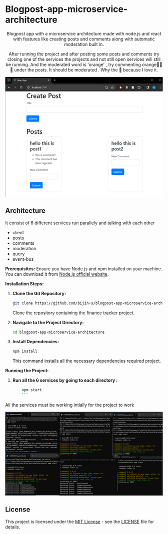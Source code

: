 # Blogpost-app-microservice-architecture
 
<p align="center">Blogpost app with a microservice architecture made with node.js and react with features like creating posts and comments along with automatic moderation built in.</p> 
<p align="center">After running the project and after posting some posts and comments try closing one of the services the projects and not still open services will still be running. And the moderated word is 'orange' , try commenting orange🍊🍊🍊 under the posts. It should be moderated . Why the 🍊 because I love it. </p>
<img src= "https://github.com/bijin-s/blogpost-app-microservice-architecture/blob/main/assests/app%20homepage.png">
<h2>Architecture</h2>
<p>It consist of 6 different services run parallely and talking with each other 
<ul> 
<li>client</li>
<li>posts</li>
<li>comments</li>
<li>moderation</li>
<li>query</li>
<li>event-bus</li>
</ul>

</p>

**Prerequisites:**
Ensure you have Node.js and npm installed on your machine. You can download it from [Node.js official website](https://nodejs.org/).


**Installation Steps:**

1. **Clone the Git Repository:**
    ```bash
    git clone https://github.com/bijin-s/blogpost-app-microservice-architecture.git
    ```
    Clone the repository containing the finance tracker project.

2. **Navigate to the Project Directory:**
    ```bash
    cd blogpost-app-microservice-architecture
    ```

3. **Install Dependencies:**
    ```bash
    npm install
    ```
    This command installs all the necessary dependencies required  project.<br/>

    
**Running the Project:**

1. **Run all the 6 services by going to each directory :**
    ```bash
        npm start
        ```
All the services must be working intially for the project to work


<img src= "https://github.com/bijin-s/blogpost-app-microservice-architecture/blob/main/assests/cmd%20services%20photo.png">


## License
This project is licensed under the [MIT License](LICENSE) - see the [LICENSE](LICENSE) file for details.
